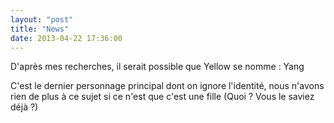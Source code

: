 ```yaml
---
layout: "post"
title: "News"
date: 2013-04-22 17:36:00
---
```

D'après mes recherches, il serait possible que Yellow se nomme : Yang

C'est le dernier personnage principal dont on ignore l'identité, nous n'avons rien de plus à ce sujet si ce n'est que c'est une fille (Quoi ? Vous le saviez déjà ?)
